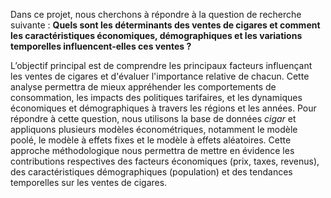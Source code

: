 Dans ce projet, nous cherchons à répondre à la question de recherche suivante : 
**Quels sont les déterminants des ventes de cigares et comment les caractéristiques économiques, démographiques et les variations temporelles influencent-elles ces ventes ?**

L’objectif principal est de comprendre les principaux facteurs influençant les ventes de cigares et d'évaluer l'importance relative de chacun. 
Cette analyse permettra de mieux appréhender les comportements de consommation, les impacts des politiques tarifaires, et les dynamiques économiques et démographiques à travers les régions et les années.
Pour répondre à cette question, nous utilisons la base de données *cigar* et appliquons plusieurs modèles économétriques, notamment le modèle poolé, le modèle à effets fixes et le modèle à effets aléatoires. 
Cette approche méthodologique nous permettra de mettre en évidence les contributions respectives des facteurs économiques (prix, taxes, revenus), des caractéristiques démographiques (population) et des tendances temporelles sur les ventes de cigares.
